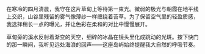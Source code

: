 在寒冷的四月清晨，我守在这片草甸上等待第一束光。微弱的极光与朝霞在地平线上交织，山谷里残留的雾气像薄纱一样缠绕着苔草。为了保留空气里的轻盈质感，我选择稍长一点的曝光，并让色彩在柔和的对比中慢慢展开。

草甸旁的溪水反射着渐变的天空，细碎的冰晶在镜头里化成跳动的光斑。按下快门的那一瞬间，我听见远处海浪的回声——这座岛屿始终提醒我大自然的呼吸节奏。
